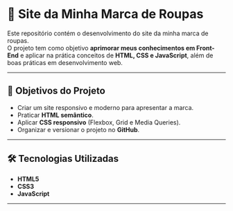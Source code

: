# 👕 Site da Minha Marca de Roupas  

Este repositório contém o desenvolvimento do site da minha marca de roupas.  
O projeto tem como objetivo **aprimorar meus conhecimentos em Front-End** e aplicar na prática conceitos de **HTML, CSS e JavaScript**, além de boas práticas em desenvolvimento web.  

---

## 🚀 Objetivos do Projeto
- Criar um site responsivo e moderno para apresentar a marca.  
- Praticar **HTML semântico**.  
- Aplicar **CSS responsivo** (Flexbox, Grid e Media Queries).  
- Organizar e versionar o projeto no **GitHub**.  

---

## 🛠️ Tecnologias Utilizadas
- **HTML5**  
- **CSS3**
- **JavaScript** 
---